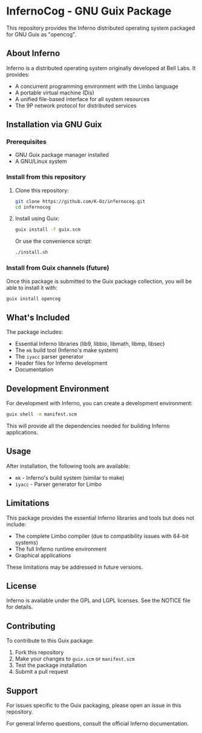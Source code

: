 # InfernoCog - GNU Guix Package

This repository provides the Inferno distributed operating system packaged for GNU Guix as "opencog".

## About Inferno

Inferno is a distributed operating system originally developed at Bell Labs. It provides:

- A concurrent programming environment with the Limbo language
- A portable virtual machine (Dis)  
- A unified file-based interface for all system resources
- The 9P network protocol for distributed services

## Installation via GNU Guix

### Prerequisites

- GNU Guix package manager installed
- A GNU/Linux system

### Install from this repository

1. Clone this repository:
   ```bash
   git clone https://github.com/K-Oz/infernocog.git
   cd infernocog
   ```

2. Install using Guix:
   ```bash
   guix install -f guix.scm
   ```

   Or use the convenience script:
   ```bash
   ./install.sh
   ```

### Install from Guix channels (future)

Once this package is submitted to the Guix package collection, you will be able to install it with:

```bash
guix install opencog
```

## What's Included

The package includes:

- Essential Inferno libraries (lib9, libbio, libmath, libmp, libsec)
- The `mk` build tool (Inferno's make system)
- The `iyacc` parser generator
- Header files for Inferno development
- Documentation

## Development Environment

For development with Inferno, you can create a development environment:

```bash
guix shell -m manifest.scm
```

This will provide all the dependencies needed for building Inferno applications.

## Usage

After installation, the following tools are available:

- `mk` - Inferno's build system (similar to make)
- `iyacc` - Parser generator for Limbo

## Limitations

This package provides the essential Inferno libraries and tools but does not include:

- The complete Limbo compiler (due to compatibility issues with 64-bit systems)
- The full Inferno runtime environment
- Graphical applications

These limitations may be addressed in future versions.

## License

Inferno is available under the GPL and LGPL licenses. See the NOTICE file for details.

## Contributing

To contribute to this Guix package:

1. Fork this repository
2. Make your changes to `guix.scm` or `manifest.scm`
3. Test the package installation
4. Submit a pull request

## Support

For issues specific to the Guix packaging, please open an issue in this repository.

For general Inferno questions, consult the official Inferno documentation.